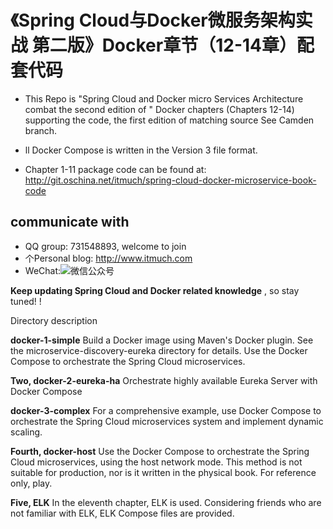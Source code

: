 # 《Spring Cloud与Docker微服务架构实战 第二版》Docker章节（12-14章）配套代码

- This Repo is "Spring Cloud and Docker micro Services Architecture combat the second edition of " Docker chapters (Chapters 12-14) supporting the code, the first edition of matching source See Camden branch.

- ll Docker Compose is written in the Version 3 file format.
- Chapter 1-11 package code can be found at: http://git.oschina.net/itmuch/spring-cloud-docker-microservice-book-code


## communicate with


- QQ group: 731548893, welcome to join
- 个Personal blog: http://www.itmuch.com
- WeChat:![微信公众号](wx.jpg)



**Keep updating Spring Cloud and Docker related knowledge** , so stay tuned! !






Directory description

**docker-1-simple**
Build a Docker image using Maven's Docker plugin. See the microservice-discovery-eureka directory for details.
Use the Docker Compose to orchestrate the Spring Cloud microservices.

**Two, docker-2-eureka-ha**
Orchestrate highly available Eureka Server with Docker Compose

**docker-3-complex**
For a comprehensive example, use Docker Compose to orchestrate the Spring Cloud microservices system and implement dynamic scaling.

**Fourth, docker-host**
Use the Docker Compose to orchestrate the Spring Cloud microservices, using the host network mode. This method is not suitable for production, nor is it written in the physical book. For reference only, play.

**Five, ELK**
In the eleventh chapter, ELK is used. Considering friends who are not familiar with ELK, ELK Compose files are provided.



